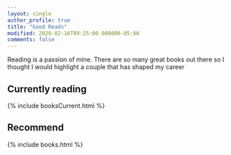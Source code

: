 ```yaml
---
layout: single
author_profile: true 
title: "Good Reads"
modified: 2020-02-16T09:25:00.000000-05:00
comments: false
---
```


Reading is a passion of mine. There are so many great books out there so I thought I would highlight a couple that has shaped my career

## Currently reading
{% include booksCurrent.html %}

## Recommend 
{% include books.html %}